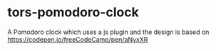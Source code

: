 # tors-pomodoro-clock
A Pomodoro clock which uses a js plugin and the design is based on https://codepen.io/freeCodeCamp/pen/aNyxXR
